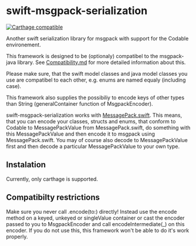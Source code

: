 # swift-msgpack-serialization
[![Carthage compatible](https://img.shields.io/badge/Carthage-compatible-4BC51D.svg?style=flat)](https://github.com/Carthage/Carthage)

Another swift serialization library for msgpack with support for the Codable environement.

This framework is designed to be (optionaly) compatibel to the msgpack-java library.
See [Compatibility.md](https://github.com/cherrywoods/swift-msgpack-serialization/blob/master/Compatibility.md) for more detailed information about this.

Please make sure, that the swift model classes and java model classes you use are compatibel to each other, e.g. enums are named equaly (including case).

This framework also supplies the possibiliy to encode keys of other types than String (generalContainer function of MsgpackEncoder).

swift-msgpack-serialization works with [MessagePack.swift](https://github.com/a2/MessagePack.swift). This means, that you can encode your classes, structs and enums, that conform to Codable to MessagePackValue from MessagePack.swift, do something with this MessagePackValue and then encode it to msgpack using MessagePack.swift. You may of course also decode to MessagePackValue first and then decode a particular MessagePackValue to your own type. 
## Instalation
Currently, only carthage is supported.

## Compatibilty restrictions
Make sure you never call .encode(to:) directly! Instead use the encode method on a keyed, unkeyed or singleValue container or cast the encoder passed to you to MsgpackEncoder and call encodeIntermediate(_) on this encoder. If you do not use this, this framework won't be able to do it's work properly.
